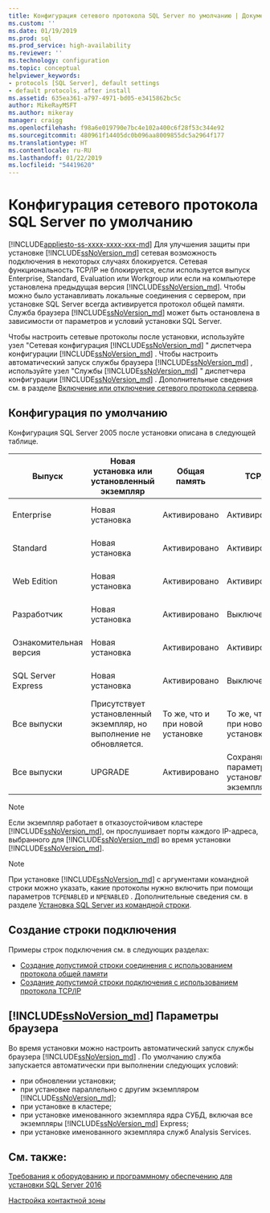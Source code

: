 ```yaml
---
title: Конфигурация сетевого протокола SQL Server по умолчанию | Документы Майкрософт
ms.custom: ''
ms.date: 01/19/2019
ms.prod: sql
ms.prod_service: high-availability
ms.reviewer: ''
ms.technology: configuration
ms.topic: conceptual
helpviewer_keywords:
- protocols [SQL Server], default settings
- default protocols, after install
ms.assetid: 635ea361-a797-4971-bd05-e3415862bc5c
author: MikeRayMSFT
ms.author: mikeray
manager: craigg
ms.openlocfilehash: f98a6e019790e7bc4e102a400c6f28f53c344e92
ms.sourcegitcommit: 480961f14405dc0b096aa8009855dc5a2964f177
ms.translationtype: HT
ms.contentlocale: ru-RU
ms.lasthandoff: 01/22/2019
ms.locfileid: "54419620"
---
```

# <a name="default-sql-server-network-protocol-configuration"></a>Конфигурация сетевого протокола SQL Server по умолчанию
[!INCLUDE[appliesto-ss-xxxx-xxxx-xxx-md](../../includes/appliesto-ss-xxxx-xxxx-xxx-md.md)]
Для улучшения защиты при установке [!INCLUDE[ssNoVersion_md](../../includes/ssnoversion-md.md)] сетевая возможность подключения в некоторых случаях блокируется. Сетевая функциональность TCP/IP не блокируется, если используется выпуск Enterprise, Standard, Evaluation или Workgroup или если на компьютере установлена предыдущая версия [!INCLUDE[ssNoVersion_md](../../includes/ssnoversion-md.md)]. Чтобы можно было устанавливать локальные соединения с сервером, при установке SQL Server всегда активируется протокол общей памяти. Служба браузера [!INCLUDE[ssNoVersion_md](../../includes/ssnoversion-md.md)] может быть остановлена в зависимости от параметров и условий установки SQL Server.

Чтобы настроить сетевые протоколы после установки, используйте узел "Сетевая конфигурация [!INCLUDE[ssNoVersion_md](../../includes/ssnoversion-md.md)] " диспетчера конфигурации [!INCLUDE[ssNoVersion_md](../../includes/ssnoversion-md.md)] . Чтобы настроить автоматический запуск службы браузера [!INCLUDE[ssNoVersion_md](../../includes/ssnoversion-md.md)] , используйте узел "Службы [!INCLUDE[ssNoVersion_md](../../includes/ssnoversion-md.md)] " диспетчера конфигурации [!INCLUDE[ssNoVersion_md](../../includes/ssnoversion-md.md)] . Дополнительные сведения см. в разделе [Включение или отключение сетевого протокола сервера](../../database-engine/configure-windows/enable-or-disable-a-server-network-protocol.md).


## <a name="default-configuration"></a>Конфигурация по умолчанию

Конфигурация SQL Server 2005 после установки описана в следующей таблице.

|Выпуск | Новая установка или установленный экземпляр | Общая память | TCP/IP | Именованные каналы|
| -------- | -- | -- | -- | --  |  
|Enterprise | Новая установка | Активировано | Активировано | Отключено для сетевых подключений.|
|Standard | Новая установка | Активировано | Активировано | Отключено для сетевых подключений.|
|Web Edition | Новая установка | Активировано | Активировано | Отключено для сетевых подключений.|
|Разработчик | Новая установка | Активировано | Выключено | Отключено для сетевых подключений.|
|Ознакомительная версия | Новая установка | Активировано | Активировано | Отключено для сетевых подключений.|
|SQL Server Express | Новая установка | Активировано | Выключено | Отключено для сетевых подключений.|
|Все выпуски | Присутствует установленный экземпляр, но выполнение не обновляется. | То же, что и при новой установке | То же, что и при новой установке | То же, что и при новой установке|
|Все выпуски | UPGRADE | Активировано | Сохраняются параметры установленного экземпляра. | Сохраняются параметры установленного экземпляра.|


>[!NOTE]
> Если экземпляр работает в отказоустойчивом кластере [!INCLUDE[ssNoVersion_md](../../includes/ssnoversion-md.md)], он прослушивает порты каждого IP-адреса, выбранного для [!INCLUDE[ssNoVersion_md](../../includes/ssnoversion-md.md)] во время установки [!INCLUDE[ssNoVersion_md](../../includes/ssnoversion-md.md)].
 
>[!NOTE]
> При установке [!INCLUDE[ssNoVersion_md](../../includes/ssnoversion-md.md)] с аргументами командной строки можно указать, какие протоколы нужно включить при помощи параметров `TCPENABLED` и `NPENABLED` . Дополнительные сведения см. в разделе [Установка SQL Server из командной строки](../../database-engine/install-windows/install-sql-server-2016-from-the-command-prompt.md).

## <a name="creating-a-connection-string"></a>Создание строки подключения

Примеры строк подключения см. в следующих разделах:
* [Создание допустимой строки соединения с использованием протокола общей памяти](../../tools/configuration-manager/creating-a-valid-connection-string-using-shared-memory-protocol.md)
* [Создание допустимой строки подключения с использованием протокола TCP/IP](../../tools/configuration-manager/creating-a-valid-connection-string-using-tcp-ip.md)



## <a name="includessnoversionmdincludesssnoversion-mdmd-browser-settings"></a>[!INCLUDE[ssNoVersion_md](../../includes/ssnoversion-md.md)] Параметры браузера

Во время установки можно настроить автоматический запуск службы браузера [!INCLUDE[ssNoVersion_md](../../includes/ssnoversion-md.md)] . По умолчанию служба запускается автоматически при выполнении следующих условий:

* при обновлении установки;
* при установке параллельно с другим экземпляром [!INCLUDE[ssNoVersion_md](../../includes/ssnoversion-md.md)];
* при установке в кластере;
* при установке именованного экземпляра ядра СУБД, включая все экземпляры [!INCLUDE[ssNoVersion_md](../../includes/ssnoversion-md.md)] Express;
* при установке именованного экземпляра служб Analysis Services.

## <a name="see-also"></a>См. также:

[Требования к оборудованию и программному обеспечению для установки SQL Server 2016](../../sql-server/install/hardware-and-software-requirements-for-installing-sql-server.md)

[Настройка контактной зоны](../../relational-databases/security/surface-area-configuration.md)  



